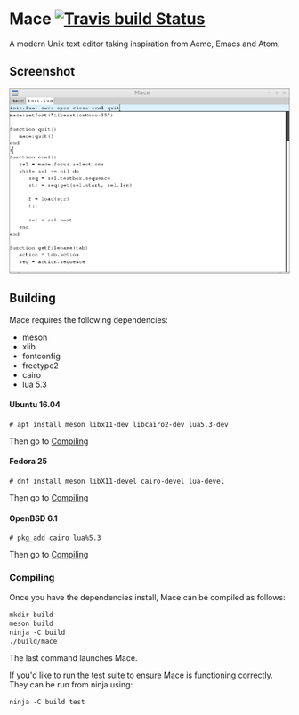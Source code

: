 # Mace [![Travis build Status](https://travis-ci.org/DandyHQ/mace.svg?branch=master)](https://travis-ci.org/DandyHQ/mace)

A modern Unix text editor taking inspiration from Acme, Emacs and
Atom.

## Screenshot
![Screenshot](https://github.com/DandyHQ/mace-design/blob/master/screenshot.png)

## Building

Mace requires the following dependencies:

 - [meson](https://github.com/mesonbuild/meson)
 - xlib
 - fontconfig
 - freetype2
 - cairo
 - lua 5.3
 
#### Ubuntu 16.04 

```
# apt install meson libx11-dev libcairo2-dev lua5.3-dev
```

Then go to [Compiling](#compiling)

#### Fedora 25 

```
# dnf install meson libX11-devel cairo-devel lua-devel
```

Then go to [Compiling](#compiling)

#### OpenBSD 6.1

```
# pkg_add cairo lua%5.3
```

Then go to [Compiling](#compiling)

### Compiling

Once you have the dependencies install, Mace can be compiled as follows:

```
mkdir build
meson build
ninja -C build
./build/mace
```

The last command launches Mace.

If you'd like to run the test suite to ensure Mace is functioning correctly. They can be run from ninja using:

```
ninja -C build test
```
